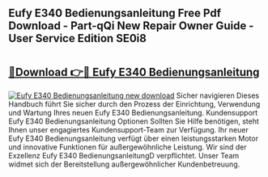 ## Eufy E340 Bedienungsanleitung Free Pdf Download - Part-qQi New Repair Owner Guide - User Service Edition SE0i8

# <h2><a href="http://df07dqe.blite.top/?on=Eufy+E340+Bedienungsanleitung">🔗Download 👉🔴 Eufy E340 Bedienungsanleitung</a></h2>

[![Eufy E340 Bedienungsanleitung new download](https://i.imgur.com/lujVjoI.png)](http://df07dqe.blite.top/?on=Eufy+E340+Bedienungsanleitung)
Sicher navigieren Dieses Handbuch führt Sie sicher durch den Prozess der Einrichtung, Verwendung und Wartung Ihres neuen Eufy E340 Bedienungsanleitung. Kundensupport Eufy E340 Bedienungsanleitung Optionen Sollten Sie Hilfe benötigen, steht Ihnen unser engagiertes Kundensupport-Team zur Verfügung. Ihr neuer Eufy E340 Bedienungsanleitung verfügt über einen leistungsstarken Motor und innovative Funktionen für außergewöhnliche Leistung. Wir sind der Exzellenz Eufy E340 BedienungsanleitungD verpflichtet. Unser Team widmet sich der Bereitstellung außergewöhnlicher Kundenbetreuung.
